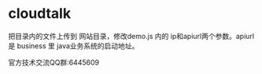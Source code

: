 # cloudtalk

把目录内的文件上传到 网站目录，修改demo.js 内的 ip和apiurl两个参数。apiurl 是 business 里 java业务系统的启动地址。

官方技术交流QQ群:6445609

